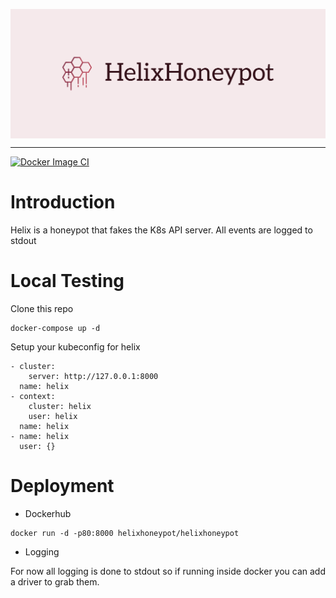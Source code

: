 <p align="center"> 
  <img src="images/cover.png" width=650" title="helix" align="center">
</p>

---
[![Docker Image CI](https://github.com/Zeerg/helix-honeypot/actions/workflows/docker-image.yml/badge.svg)](https://github.com/Zeerg/helix-honeypot/actions/workflows/docker-image.yml)

# Introduction
Helix is a honeypot that fakes the K8s API server. All events are logged to stdout 

# Local Testing
Clone this repo
```
docker-compose up -d
```
Setup your kubeconfig for helix
```
- cluster:
    server: http://127.0.0.1:8000
  name: helix
- context:
    cluster: helix
    user: helix
  name: helix
- name: helix
  user: {}
```
# Deployment
* Dockerhub
```
docker run -d -p80:8000 helixhoneypot/helixhoneypot
```
* Logging

For now all logging is done to stdout so if running inside docker you can add a driver to grab them. 
